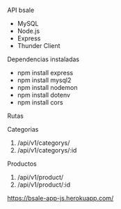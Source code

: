 API bsale

* MySQL
* Node.js
* Express
* Thunder Client


Dependencias instaladas 
 
* npm install express
* npm install mysql2
* npm install nodemon
* npm install dotenv
* npm install cors

Rutas

Categorias

1. /api/v1/categorys/
2. /api/v1/categorys/:id


Productos
 
1. /api/v1/product/
2. /api/v1/product/:id


https://bsale-app-js.herokuapp.com/
